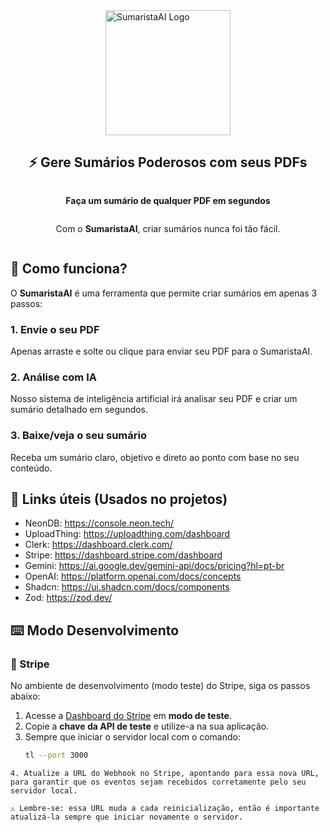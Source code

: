 <div style="display: flex; align-items: center; justify-content: center; flex-direction: column;">
  <img src="https://sumaristaai.vercel.app/SumaristaAI-logo.webp" alt="SumaristaAI Logo" width="200" height="200" />
  <!-- <img src="https://github.com/matheusmartinsviana/sumaristaai/actions/workflows/ci.yml/badge.svg" alt="CI/CD Status" /> -->
  <h2>⚡ Gere Sumários Poderosos com seus PDFs</h2>
  <p><strong>Faça um sumário de qualquer PDF em segundos</strong></p>
  <p>Com o <strong>SumaristaAI</strong>, criar sumários nunca foi tão fácil.</p>
</div>

## 🚀 Como funciona?

O **SumaristaAI** é uma ferramenta que permite criar sumários em apenas 3 passos:

### 1. Envie o seu PDF

Apenas arraste e solte ou clique para enviar seu PDF para o SumaristaAI.

### 2. Análise com IA

Nosso sistema de inteligência artificial irá analisar seu PDF e criar um sumário detalhado em segundos.

### 3. Baixe/veja o seu sumário

Receba um sumário claro, objetivo e direto ao ponto com base no seu conteúdo.

## 🔗 Links úteis (Usados no projetos)

- NeonDB: https://console.neon.tech/
- UploadThing: https://uploadthing.com/dashboard
- Clerk: https://dashboard.clerk.com/
- Stripe: https://dashboard.stripe.com/dashboard
- Gemini: https://ai.google.dev/gemini-api/docs/pricing?hl=pt-br
- OpenAI: https://platform.openai.com/docs/concepts
- Shadcn: https://ui.shadcn.com/docs/components
- Zod: https://zod.dev/

## ⌨️ Modo Desenvolvimento

### 🔐 Stripe

No ambiente de desenvolvimento (modo teste) do Stripe, siga os passos abaixo:

1. Acesse a [Dashboard do Stripe](https://dashboard.stripe.com/test/dashboard) em **modo de teste**.
2. Copie a **chave da API de teste** e utilize-a na sua aplicação.
3. Sempre que iniciar o servidor local com o comando:
   ```bash
   tl --port 3000
  ```
4. Atualize a URL do Webhook no Stripe, apontando para essa nova URL, para garantir que os eventos sejam recebidos corretamente pelo seu servidor local.

⚠️ Lembre-se: essa URL muda a cada reinicialização, então é importante atualizá-la sempre que iniciar novamente o servidor.